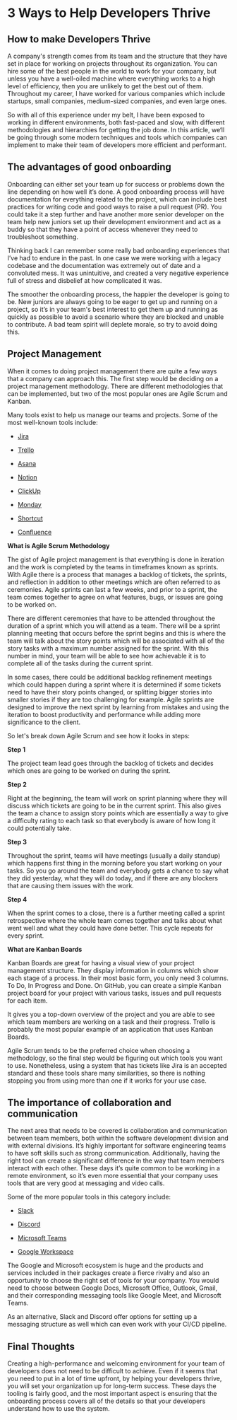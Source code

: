 # 3 Ways to Help Developers Thrive

## How to make Developers Thrive

A company's strength comes from its team and the structure that they have set in place for working on projects throughout its organization. You can hire some of the best people in the world to work for your company, but unless you have a well-oiled machine where everything works to a high level of efficiency, then you are unlikely to get the best out of them. Throughout my career, I have worked for various companies which include startups, small companies, medium-sized companies, and even large ones.

So with all of this experience under my belt, I have been exposed to working in different environments, both fast-paced and slow, with different methodologies and hierarchies for getting the job done. In this article, we‘ll be going through some modern techniques and tools which companies can implement to make their team of developers more efficient and performant.

## The advantages of good onboarding

Onboarding can either set your team up for success or problems down the line depending on how well it’s done. A good onboarding process will have documentation for everything related to the project, which can include best practices for writing code and good ways to raise a pull request (PR). You could take it a step further and have another more senior developer on the team help new juniors set up their development environment and act as a buddy so that they have a point of access whenever they need to troubleshoot something.

Thinking back I can remember some really bad onboarding experiences that I’ve had to endure in the past. In one case we were working with a legacy codebase and the documentation was extremely out of date and a convoluted mess. It was unintuitive, and created a very negative experience full of stress and disbelief at how complicated it was.

The smoother the onboarding process, the happier the developer is going to be. New juniors are always going to be eager to get up and running on a project, so it’s in your team's best interest to get them up and running as quickly as possible to avoid a scenario where they are blocked and unable to contribute. A bad team spirit will deplete morale, so try to avoid doing this.

## Project Management

When it comes to doing project management there are quite a few ways that a company can approach this. The first step would be deciding on a project management methodology. There are different methodologies that can be implemented, but two of the most popular ones are Agile Scrum and Kanban.

Many tools exist to help us manage our teams and projects. Some of the most well-known tools include:

- [Jira](https://www.atlassian.com/software/jira)

- [Trello](https://trello.com/en)

- [Asana](https://asana.com/?noredirect)

- [Notion](https://www.notion.so/)

- [ClickUp](https://clickup.com/)

- [Monday](https://monday.com/)

- [Shortcut](https://shortcut.com/)

- [Confluence](https://www.atlassian.com/software/confluence)

**What is Agile Scrum Methodology**

The gist of Agile project management is that everything is done in iteration and the work is completed by the teams in timeframes known as sprints. With Agile there is a process that manages a backlog of tickets, the sprints, and reflection in addition to other meetings which are often referred to as ceremonies. Agile sprints can last a few weeks, and prior to a sprint, the team comes together to agree on what features, bugs, or issues are going to be worked on.

There are different ceremonies that have to be attended throughout the duration of a sprint which you will attend as a team. There will be a sprint planning meeting that occurs before the sprint begins and this is where the team will talk about the story points which will be associated with all of the story tasks with a maximum number assigned for the sprint. With this number in mind, your team will be able to see how achievable it is to complete all of the tasks during the current sprint.

In some cases, there could be additional backlog refinement meetings which could happen during a sprint where it is determined if some tickets need to have their story points changed, or splitting bigger stories into smaller stories if they are too challenging for example. Agile sprints are designed to improve the next sprint by learning from mistakes and using the iteration to boost productivity and performance while adding more significance to the client.

So let's break down Agile Scrum and see how it looks in steps:

**Step 1**

The project team lead goes through the backlog of tickets and decides which ones are going to be worked on during the sprint.

**Step 2**

Right at the beginning, the team will work on sprint planning where they will discuss which tickets are going to be in the current sprint. This also gives the team a chance to assign story points which are essentially a way to give a difficulty rating to each task so that everybody is aware of how long it could potentially take.

**Step 3**

Throughout the sprint, teams will have meetings (usually a daily standup) which happens first thing in the morning before you start working on your tasks. So you go around the team and everybody gets a chance to say what they did yesterday, what they will do today, and if there are any blockers that are causing them issues with the work.

**Step 4**

When the sprint comes to a close, there is a further meeting called a sprint retrospective where the whole team comes together and talks about what went well and what they could have done better. This cycle repeats for every sprint.

**What are Kanban Boards**

Kanban Boards are great for having a visual view of your project management structure. They display information in columns which show each stage of a process. In their most basic form, you only need 3 columns. To Do, In Progress and Done. On GitHub, you can create a simple Kanban project board for your project with various tasks, issues and pull requests for each item.

It gives you a top-down overview of the project and you are able to see which team members are working on a task and their progress. Trello is probably the most popular example of an application that uses Kanban Boards.

Agile Scrum tends to be the preferred choice when choosing a methodology, so the final step would be figuring out which tools you want to use. Nonetheless, using a system that has tickets like Jira is an accepted standard and these tools share many similarities, so there is nothing stopping you from using more than one if it works for your use case.

## The importance of collaboration and communication

The next area that needs to be covered is collaboration and communication between team members, both within the software development division and with external divisions. It’s highly important for software engineering teams to have soft skills such as strong communication. Additionally, having the right tool can create a significant difference in the way that team members interact with each other. These days it’s quite common to be working in a remote environment, so it’s even more essential that your company uses tools that are very good at messaging and video calls.

Some of the more popular tools in this category include:

- [Slack](https://slack.com/intl/en-gb/)

- [Discord](https://discord.com/)

- [Microsoft Teams](https://www.microsoft.com/en-gb/microsoft-teams/group-chat-software)

- [Google Workspace](https://workspace.google.com/intl/en_uk/)

The Google and Microsoft ecosystem is huge and the products and services included in their packages create a fierce rivalry and also an opportunity to choose the right set of tools for your company. You would need to choose between Google Docs, Microsoft Office, Outlook, Gmail, and their corresponding messaging tools like Google Meet, and Microsoft Teams.

As an alternative, Slack and Discord offer options for setting up a messaging structure as well which can even work with your CI/CD pipeline.

## Final Thoughts

Creating a high-performance and welcoming environment for your team of developers does not need to be difficult to achieve. Even if it seems that you need to put in a lot of time upfront, by helping your developers thrive, you will set your organization up for long-term success. These days the tooling is fairly good, and the most important aspect is ensuring that the onboarding process covers all of the details so that your developers understand how to use the system.
